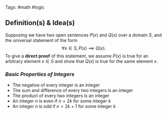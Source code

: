 Tags: #math #logic
## Definition(s) & Idea(s)
Supposing we have two open sentences $P(x)$ and $Q(x)$ over a domain $S$, and the universal statement of the form$$\forall x\in S,P(x)\implies Q(x).$$
To give a **direct proof** of this statement, we assume $P(x)$ is true for an arbitrary element $x\in S$ and show that $Q(x)$ is true for the same element $x$.

### *Basic Properties of Integers*
- The negative of every integer is an integer
- The sum and difference of every two integers is an integer
- The product of every two integers is an integer
- An integer $n$ is even if $n=2k$ for some integer $k$
- An integer $n$ is odd if $n=2k+1$ for some integer $k$